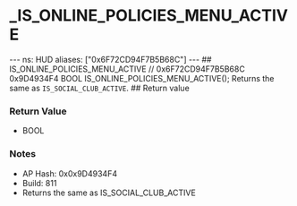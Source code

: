 # _IS_ONLINE_POLICIES_MENU_ACTIVE

--- ns: HUD aliases: ["0x6F72CD94F7B5B68C"] --- ## IS_ONLINE_POLICIES_MENU_ACTIVE  // 0x6F72CD94F7B5B68C 0x9D4934F4 BOOL IS_ONLINE_POLICIES_MENU_ACTIVE();  Returns the same as `IS_SOCIAL_CLUB_ACTIVE`.  ## Return value

### Return Value
* BOOL

### Notes
* AP Hash: 0x0x9D4934F4
* Build: 811
* Returns the same as IS_SOCIAL_CLUB_ACTIVE

